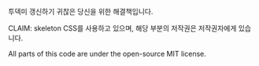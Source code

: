 투덱미 갱신하기 귀찮은 당신을 위한 해결책입니다.

CLAIM: skeleton CSS를 사용하고 있으며, 해당 부분의 저작권은 저작권자에게 있습니다.

All parts of this code are under the open-source MIT license.